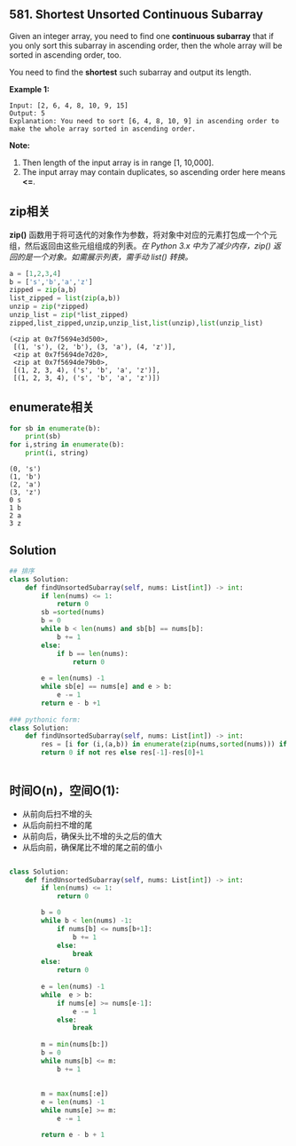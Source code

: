 ## 581. Shortest Unsorted Continuous Subarray

Given an integer array, you need to find one **continuous subarray** that if you only sort this subarray in ascending order, then the whole array will be sorted in ascending order, too.

You need to find the **shortest** such subarray and output its length.

**Example 1:**

```
Input: [2, 6, 4, 8, 10, 9, 15]
Output: 5
Explanation: You need to sort [6, 4, 8, 10, 9] in ascending order to make the whole array sorted in ascending order.
```



**Note:**

1. Then length of the input array is in range [1, 10,000].
2. The input array may contain duplicates, so ascending order here means **<=**.

## zip相关

**zip()** 函数用于将可迭代的对象作为参数，将对象中对应的元素打包成一个个元组，然后返回由这些元组组成的列表。*在 Python 3.x 中为了减少内存，zip() 返回的是一个对象。如需展示列表，需手动 list() 转换。*

```python
a = [1,2,3,4]
b = ['s','b','a','z']
zipped = zip(a,b)
list_zipped = list(zip(a,b))
unzip = zip(*zipped)
unzip_list = zip(*list_zipped)
zipped,list_zipped,unzip,unzip_list,list(unzip),list(unzip_list)
```

```
(<zip at 0x7f5694e3d500>,
 [(1, 's'), (2, 'b'), (3, 'a'), (4, 'z')],
 <zip at 0x7f5694de7d20>,
 <zip at 0x7f5694de79b0>,
 [(1, 2, 3, 4), ('s', 'b', 'a', 'z')],
 [(1, 2, 3, 4), ('s', 'b', 'a', 'z')])
```

## enumerate相关

```python
for sb in enumerate(b):
    print(sb)
for i,string in enumerate(b):
    print(i, string)
```

```
(0, 's')
(1, 'b')
(2, 'a')
(3, 'z')
0 s
1 b
2 a
3 z
```

## Solution

```python
## 排序
class Solution:
    def findUnsortedSubarray(self, nums: List[int]) -> int:
        if len(nums) <= 1:
            return 0
        sb =sorted(nums)
        b = 0
        while b < len(nums) and sb[b] == nums[b]:
            b += 1
        else:
            if b == len(nums):
                return 0
            
        e = len(nums) -1
        while sb[e] == nums[e] and e > b:
            e -= 1
        return e - b +1
  
### pythonic form:
class Solution:
    def findUnsortedSubarray(self, nums: List[int]) -> int:
        res = [i for (i,(a,b)) in enumerate(zip(nums,sorted(nums))) if a!=b]
        return 0 if not res else res[-1]-res[0]+1
    
```

## 时间O(n)，空间O(1):

* 从前向后扫不增的头
* 从后向前扫不增的尾
* 从前向后，确保头比不增的头之后的值大
* 从后向前，确保尾比不增的尾之前的值小

```python

class Solution:
    def findUnsortedSubarray(self, nums: List[int]) -> int:
        if len(nums) <= 1:
            return 0

        b = 0
        while b < len(nums) -1:
            if nums[b] <= nums[b+1]:
                b += 1
            else:
                break
        else:
            return 0
        
        e = len(nums) -1
        while  e > b:
            if nums[e] >= nums[e-1]:
                e -= 1
            else:
                break
      
        m = min(nums[b:])
        b = 0
        while nums[b] <= m:
            b += 1
              
     
        m = max(nums[:e])
        e = len(nums) -1     
        while nums[e] >= m:
            e -= 1 

        return e - b + 1
```

